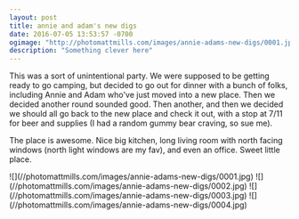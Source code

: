 ```yaml
---
layout: post
title: annie and adam's new digs
date: 2016-07-05 13:53:57 -0700
ogimage: "http://photomattmills.com/images/annie-adams-new-digs/0001.jpg"
description: "Something clever here"
---
```


This was a sort of unintentional party. We were supposed to be getting ready to go camping, but decided to go out for dinner with a bunch of folks, including Annie and Adam who've just moved into a new place. Then we decided another round sounded good. Then another, and then we decided we should all go back to the new place and check it out, with a stop at 7/11 for beer and supplies (I had a random gummy bear craving, so sue me).

The place is awesome. Nice big kitchen, long living room with north facing windows (north light windows are my fav), and even an office. Sweet little place.  

<span style="display:block;" class="center">
  ![](//photomattmills.com/images/annie-adams-new-digs/0001.jpg)
![](//photomattmills.com/images/annie-adams-new-digs/0002.jpg)
![](//photomattmills.com/images/annie-adams-new-digs/0003.jpg)
![](//photomattmills.com/images/annie-adams-new-digs/0004.jpg)
</span>
